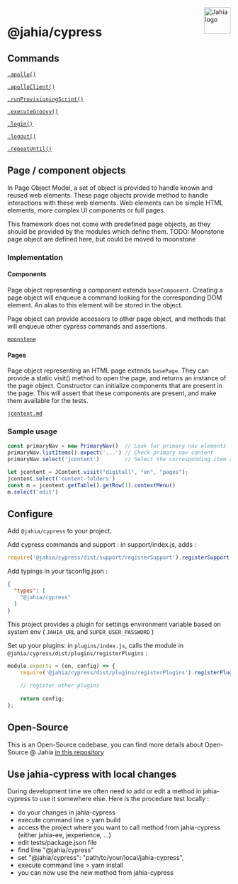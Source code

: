 
<a href="https://www.jahia.com/">
    <img src="https://www.jahia.com/modules/jahiacom-templates/images/jahia-3x.png" alt="Jahia logo" title="Jahia" align="right" height="60" />
</a>

@jahia/cypress
======================

## Commands

[`.apollo()`](./src/support/apollo/apollo.md)

[`.apolloClient()`](./src/support/apollo/apolloClient.md)

[`.runProvisioningScript()`](./src/support/provisioning/runProvisioningScript.md)

[`.executeGroovy()`](./src/support/provisioning/executeGroovy.md)

[`.login()`](./src/support/login.md)

[`.logout()`](./src/support/logout.md)

[`.repeatUntil()`](./src/support/repeatUntil.md)

## Page / component objects

In Page Object Model, a set of object is provided to handle known and reused web elements. 
These page objects provide method to handle interactions with these web elements. 
Web elements can be simple HTML elements, more complex UI components or full pages. 

This framework does not come with predefined page objects, as they should be provided by the modules which define them.
TODO: Moonstone page object are defined here, but could be moved to moonstone

### Implementation

#### Components

Page object representing a component extends `baseComponent`. 
Creating a page object will enqueue a command looking for the corresponding DOM element. 
An alias to this element will be stored in the object.

Page object can provide accessors to other page object, and methods that will enqueue other cypress commands and assertions.

[`moonstone`](./src/page-object/moonstone)

#### Pages

Page object representing an HTML page extends `basePage`.
They can provide a static visit() method to open the page, and returns an instance of the page object.
Constructor can initialize components that are present in the page. This will assert that these components are present, and make them available for the tests.

[`jcontent.md`](./src/page-object/jcontent/jcontent.ts)

### Sample usage

```typescript
const primaryNav = new PrimaryNav()  // Look for primary nav elements 
primaryNav.listItems().expect('...') // Check primary nav content
primaryNav.select('jcontent')        // Select the corresponding item and click on it
```


```typescript
let jcontent = JContent.visit("digitall", "en", "pages");
jcontent.select('content-folders')
const m = jcontent.getTable().getRow(1).contextMenu()
m.select('edit')
```

## Configure

Add `@jahia/cypress` to your project.

Add cypress commands and support : in support/index.js, adds : 

```js
require('@jahia/cypress/dist/support/registerSupport').registerSupport()
```

Add typings in your tsconfig.json : 

```json
{
  "types": [
    "@jahia/cypress"
  ]
}
```

This project provides a plugin for settings environment variable based on system env ( `JAHIA_URL` and `SUPER_USER_PASSWORD` )

Set up your plugins: in `plugins/index.js`, calls the module in `@jahia/cypress/dist/plugins/registerPlugins` :

```js
module.exports = (on, config) => {
    require('@jahia/cypress/dist/plugins/registerPlugins').registerPlugins(on, config)
    
    // register other plugins
    
    return config;
};
```
## Open-Source

This is an Open-Source codebase, you can find more details about Open-Source @ Jahia [in this repository](https://github.com/Jahia/open-source)

## Use jahia-cypress with local changes

During development time we often need to add or edit a method in jahia-cypress to use it somewhere else. 
Here is the procedure test locally :
 - do your changes in jahia-cypress
 - execute command line > yarn build
 - access the project where you want to call method from jahia-cypress (either jahia-ee, jexperience, ...)
 - edit tests/package.json file
 - find line "@jahia/cypress"
 - set  "@jahia/cypress": "path/to/your/local/jahia-cypress",
 - execute command line > yarn install
 - you can now use the new method from jahia-cypress